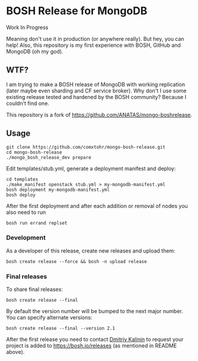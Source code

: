 # BOSH Release for MongoDB
Work In Progress

Meaning don't use it in production (or anywhere really). But hey, you can help!
Also, this repository is my first experience with BOSH, GitHub and MongoDB (oh my god).

## WTF?
I am trying to make a BOSH release of MongoDB with working replication (later maybe even sharding and CF service broker).
Why don't I use some existing release tested and hardened by the BOSH community? Because I couldn't find one.

This repository is a fork of https://github.com/ANATAS/mongo-boshrelease.

## Usage
```
git clone https://github.com/comxtohr/mongo-bosh-release.git
cd mongo-bosh-release
./mongo_bosh_release_dev prepare
```

Edit templates/stub.yml, generate a deployment manifest and deploy:
```
cd templates
./make_manifest openstack stub.yml > my-mongodb-manifest.yml
bosh deployment my-mongodb-manifest.yml
bosh deploy
```

After the first deployment and after each addition or removal of nodes you also need to run
```
bosh run errand replset
```

### Development

As a developer of this release, create new releases and upload them:

```
bosh create release --force && bosh -n upload release
```

### Final releases

To share final releases:

```
bosh create release --final
```

By default the version number will be bumped to the next major number. You can specify alternate versions:


```
bosh create release --final --version 2.1
```

After the first release you need to contact [Dmitriy Kalinin](mailto://dkalinin@pivotal.io) to request your project is added to https://bosh.io/releases (as mentioned in README above).
